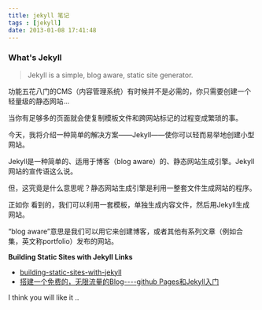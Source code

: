 ```yaml
---
title: jekyll 笔记
tags : [jekyll]
date: 2013-01-08 17:41:48
---
```



### What's Jekyll

>Jekyll is a simple, blog aware, static site generator.

功能五花八门的CMS（内容管理系统）有时候并不是必需的，你只需要创建一个轻量级的静态网站… 

当你有足够多的页面就会使复制模板文件和跨网站标记的过程变成繁琐的事。

今天，我将介绍一种简单的解决方案——Jekyll——使你可以轻而易举地创建小型网站。

Jekyll是一种简单的、适用于博客（blog  aware）的、静态网站生成引擎。Jekyll网站的宣传语这么说。

<!-- more -->

但，这究竟是什么意思呢？静态网站生成引擎是利用一整套文件生成网站的程序。

正如你 看到的，我们可以利用一套模板，单独生成内容文件，然后用Jekyll生成网站。

“blog aware”意思是我们可以用它来创建博客，或者其他有系列文章（例如合集，英文称portfolio）发布的网站。

**Building Static Sites with Jekyll Links**

[1]: http://net.tutsplus.com/tutorials/other/building-static-sites-with-jekyll/ "building-static-sites-with-jekyll" 
[2]: http://www.ruanyifeng.com/blog/2012/08/blogging_with_jekyll.html "搭建一个免费的，无限流量的Blog----github pages和Jekyll入门" 

* [building-static-sites-with-jekyll][1]
* [搭建一个免费的，无限流量的Blog----github Pages和Jekyll入门][2]

I think you will like it ..